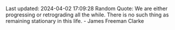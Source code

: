 Last updated: 2024-04-02 17:09:28
Random Quote: We are either progressing or retrograding all the while. There is no such thing as remaining stationary in this life. - James Freeman Clarke